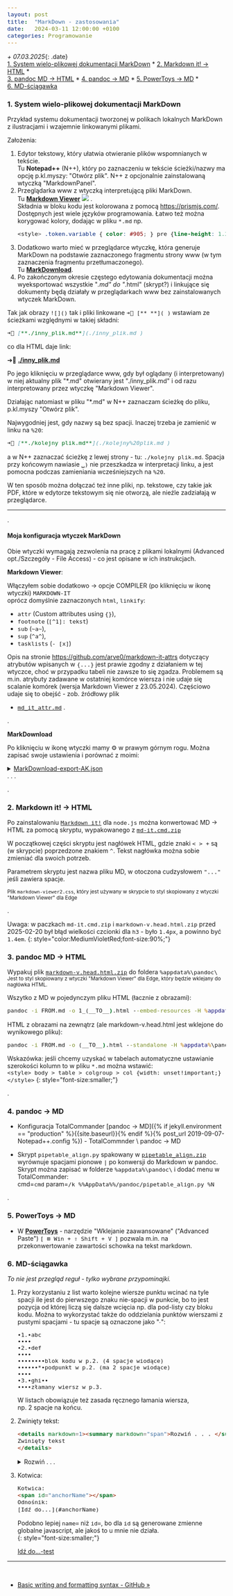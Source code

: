 ```yaml
---
layout: post
title:  "MarkDown - zastosowania"
date:   2024-03-11 12:00:00 +0100
categories: Programowanie
---
```


_+ 07.03.2025_{: .date}  
[1. System wielo-plikowej dokumentacji MarkDown]({{site.url}}{{site.baseurl}}{{page.url}}#1system-wielo-plikowej-dokumentacji-markdown) * 
[2. Markdown it! -> HTML]({{site.url}}{{site.baseurl}}{{page.url}}#2markdown-it---html) *  
[3. pandoc MD -> HTML]({{site.url}}{{site.baseurl}}{{page.url}}#3pandoc-md---html) * 
[4. pandoc -> MD]({{site.url}}{{site.baseurl}}{{page.url}}#4pandoc---md) * 
[5. PowerToys -> MD]({{site.url}}{{site.baseurl}}{{page.url}}#5powertoys---md) *  
[6. MD-ściągawka]({{site.url}}{{site.baseurl}}{{page.url}}#6md-ściągawka) 

<style>.date{font-size: smaller;color:#828282;}</style>

### 1. System wielo-plikowej dokumentacji MarkDown 

Przykład systemu dokumentacji tworzonej w polikach lokalnych MarkDown z ilustracjami i wzajemnie linkowanymi plikami.

Założenia:
1. Edytor tekstowy, który ułatwia otwieranie plików wspomnianych w tekście.  
   Tu **Notepad++** (N++), który po zaznaczeniu w tekście ścieżki/nazwy  ma opcję p.kl.myszy: "Otwórz plik". N++ z opcjonalnie zainstalowaną wtyczką "MarkdownPanel".
2. Przeglądarka www z wtyczką interpretującą pliki MarkDown.  
   Tu [**Markdown Viewer**](https://github.com/simov/markdown-viewer) ![](https://raw.githubusercontent.com/simov/markdown-viewer/refs/heads/main/icons/default/19x19.png) .  
   Składnia w bloku kodu jest kolorowana z pomocą <https://prismjs.com/>. Dostępnych jest wiele języków programowania. Łatwo też można korygować kolory, dodając  w pliku `*.md` np. 
   ```css
   <style> .token.variable { color: #905; } pre {line-height: 1.2 !important;} </style>
   ```
3. Dodatkowo warto mieć w przeglądarce wtyczkę, która generuje MarkDown na podstawie zaznaczonego fragmentu strony www (w tym zaznaczenia fragmentu przetłumaczonego).  
   Tu [**MarkDownload**](https://github.com/deathau/markdownload).
4. Po zakończonym okresie częstego edytowania dokumentacji można wyeksportować wszystkie "*.md" do "*.html" (skrypt?) i linkujące się dokumenty będą działały w przeglądarkach www bez zainstalowanych wtyczek MarkDown.

Tak jak obrazy `![]()` tak i pliki linkowane `➔📎 [** **]( )` wstawiam ze ścieżkami względnymi w takiej składni:

```md
➔📎 [**./inny_plik.md**](./inny_plik.md ) 
```
co dla HTML daje link:

➔📎 [**./inny_plik.md**](./inny_plik.md ) 

Po jego kliknięciu w przeglądarce www, gdy był oglądany (i interpretowany) w niej aktualny plik "*.md" otwierany jest "./inny_plik.md" i od razu interpretowany przez wtyczkę "Markdown Viewer".

Działając natomiast w pliku "*.md" w N++ zaznaczam ścieżkę do pliku, p.kl.myszy "Otwórz plik".

Najwygodniej jest, gdy nazwy są bez spacji. Inaczej trzeba je zamienić w linku na `%20`:  
```md
➔📎 [**./kolejny plik.md**](./kolejny%20plik.md )
```
a w N++ zaznaczać ścieżkę z lewej strony - tu: `./kolejny plik.md`. Spacja przy końcowym nawiasie `␣)` nie przeszkadza w interpretacji linku, a jest pomocna podczas zamieniania wcześniejszych na `%20`.

W ten sposób można dołączać też inne pliki, np. tekstowe, czy takie jak PDF, które w edytorze tekstowym się nie otworzą, ale nieźle zadziałają w przeglądarce.

----
.

#### Moja konfiguracja wtyczek MarkDown

Obie wtyczki wymagają zezwolenia na pracę z plikami lokalnymi (Advanced opt./Szczegóły - File Access) - co jest opisane w ich instrukcjach.

**Markdown Viewer**:

Włączyłem sobie dodatkowo -> opcje COMPILER (po kliknięciu w ikonę wtyczki) `MARKDOWN-IT`  
oprócz domyślnie zaznaczonych `html`, `linkify`:
* `attr` (Custom attributes using `{}`), 
* `footnote` (`[^1]: tekst`)
* `sub` (`~a~`), 
* `sup` (`^a^`), 
* `tasklists` (`- [x]`)

Opis na stronie <https://github.com/arve0/markdown-it-attrs> dotyczący atrybutów wpisanych w `{...}` jest prawie zgodny z działaniem w tej wtyczce, choć w przypadku tabeli nie zawsze to się zgadza. Problemem są m.in. atrybuty zadawane w ostatniej komórce wiersza i nie udaje się scalanie komórek (wersja Markdown Viewer z 23.05.2024). Częściowo udaje się to obejść - zob. źródłowy plik
* [`md_it_attr.md`]({{site.baseurl}}/assets/files/md_it_attr.md)
.

.

**MarkDownload**

Po kliknięciu w ikonę wtyczki mamy ⚙️ w prawym górnym rogu. Można zapisać swoje ustawienia i porównać z moimi:

<details markdown=1><summary markdown="span"><u>MarkDownload-export-AK.json</u><br> . . .</summary>

```json
{
  "headingStyle": "atx",
  "hr": "---",
  "bulletListMarker": "*",
  "codeBlockStyle": "fenced",
  "fence": "```",
  "emDelimiter": "_",
  "strongDelimiter": "**",
  "linkStyle": "inlined",
  "linkReferenceStyle": "full",
  "imageStyle": "markdown",
  "imageRefStyle": "inlined",
  "frontmatter": "---\ncreated: {date:YYYY-MM-DD HH:mm:ss} (UTC {date:Z})\ntags: [{keywords}]\nsource: {baseURI}\nauthor: {byline}\n---\n\n# {pageTitle}\n\n> ## Excerpt\n> {excerpt}\n\n---",
  "backmatter": "",
  "title": "{pageTitle}",
  "includeTemplate": false,
  "saveAs": true,
  "downloadImages": true,
  "imagePrefix": "img/",
  "mdClipsFolder": "MarkDownload/{pageTitle}",
  "disallowedChars": "[]#^",
  "downloadMode": "downloadsApi",
  "turndownEscape": true,
  "contextMenus": true,
  "obsidianIntegration": false,
  "obsidianVault": "",
  "obsidianFolder": ""
}
```

</details>

.

### 2. Markdown it! -> HTML

Po zainstalowaniu [`Markdown it!`](https://github.com/markdown-it/markdown-it) dla `node.js` można konwertować  MD -> HTML za pomocą skryptu, wypakowanego z 
[`md-it.cmd.zip`]({{site.baseurl}}/assets/files/md-it.cmd.zip)

W początkowej części skryptu jest nagłówek HTML, gdzie znaki `< > +` są (w skrypcie) poprzedzone znakiem `^`. Tekst nagłówka można sobie zmieniać dla swoich potrzeb.

Parametrem skryptu jest nazwa pliku MD, w otoczona cudzysłowem `"..."` jeśli zawiera spacje.

<small>Plik `markdown-viewer2.css`, który jest używany w skrypcie to styl skopiowany z wtyczki "Markdown Viewer" dla Edge</small>

.

Uwaga: w paczkach `md-it.cmd.zip` i `markdown-v.head.html.zip` przed 2025-02-20 był błąd wielkości czcionki dla `h3` - było `1.4px`, a powinno być `1.4em`. 
{: style="color:MediumVioletRed;font-size:90%;"}

### 3. pandoc MD -> HTML

Wypakuj plik 
[`markdown-v.head.html.zip`]({{site.baseurl}}/assets/files/markdown-v.head.html.zip)
do foldera `%appdata%\pandoc\`  
<small>Jest to styl skopiowany z wtyczki "Markdown Viewer" dla Edge, który będzie wklejany do nagłówka HTML.</small>

Wszytko z MD w pojedynczym pliku HTML (łacznie z obrazami):
```bat
pandoc -i FROM.md -o 1_(__TO__).html --embed-resources -H %appdata%\pandoc\markdown-v.head.html -M lang=pl
```

HTML z obrazami na zewnątrz (ale markdown-v.head.html jest wklejone do wynikowego pliku):
```bat
pandoc -i FROM.md -o (__TO__).html --standalone -H %appdata%\pandoc\markdown-v.head.html -M lang=pl
```

Wskazówka: jeśli chcemy uzyskać w tabelach automatyczne ustawianie szerokości kolumn to w pliku `*.md` można wstawić:  
`<style> body > table > colgroup > col {width: unset!important;}</style>`
{: style="font-size:smaller;"}


.



### 4. pandoc -> MD

* Konfiguracja TotalCommander [pandoc -> MD]({% if jekyll.environment == "production" %}{{site.baseurl}}{% endif %}{% post_url 2019-09-07-Notepad++.config %}) - TotalCommnder \ pandoc -> MD
  
* Skrypt `pipetable_align.py` spakowany w 
  [`pipetable_align.zip`]({{site.baseurl}}/assets/files/pipetable_align.zip)
  wyrównuje spacjami pionowe `|` po konwersji do Markdown w pandoc.  
  Skrypt można zapisać w folderze `%appdata%\pandoc\` i dodać menu w TotalCommander:  
  cmd=`cmd` param=`/k %%AppData%%/pandoc/pipetable_align.py %N`

.


### 5. PowerToys -> MD

* W [**PowerToys**](https://learn.microsoft.com/pl-pl/windows/powertoys/) - narzędzie "Wklejanie zaawansowane" ("Advanced Paste") `[ ⊞ Win + ⇧ Shift + V ]` pozwala m.in. na przekonwertowanie zawartości schowka na tekst markdown.


### 6. MD-ściągawka

_To nie jest przegląd reguł - tylko wybrane przypominajki._

 1. Przy korzystaniu z list warto kolejne wiersze punktu wcinać na tyle spacji ile jest do pierwszego znaku nie-spacji w punkcie, bo to jest pozycja od której liczą się dalsze wcięcia np. dla pod-listy czy bloku kodu. Można to wykorzystać także do oddzielania punktów wierszami z pustymi spacjami - tu spacje są oznaczone jako "∙":
    
        ∙1.∙abc
        ∙∙∙∙
        ∙2.∙def
        ∙∙∙∙
        ∙∙∙∙∙∙∙∙blok kodu w p.2. (4 spacje wiodące)
        ∙∙∙∙∙∙*∙podpunkt w p.2. (ma 2 spacje wiodące)
        ∙∙∙∙
        ∙3.∙ghi∙∙
        ∙∙∙∙złamany wiersz w p.3.
    
    W listach obowiązuje też zasada ręcznego łamania wiersza,  
    np. 2 spacje na końcu.
    
 2. Zwinięty tekst:
    
    ```html
    <details markdown=1><summary markdown="span">Rozwiń . . . </summary>
    Zwinięty tekst
    </details>
    ```
    
    <details markdown=1><summary markdown="span">Rozwiń . . . </summary>
    Zwinięty tekst
    </details>
    

 3. Kotwica:
    
    ```html
    Kotwica:
    <span id="anchorName"></span>
    Odnośnik:
    [Idź do...](#anchorName)
    ```
    <span id="anchorName">Podobno lepiej</span> `name=` niż `id=`, bo dla `id` są generowane zmienne globalne javascript, ale jakoś to u mnie nie działa.  
    {: style="font-size:smaller;"}

    [Idź do...-test](#anchorName)

----
 

* [Basic writing and formatting syntax - GitHub » ](https://docs.github.com/en/get-started/writing-on-github/getting-started-with-writing-and-formatting-on-github/basic-writing-and-formatting-syntax)
  

<style> code {font-size: 0.93em;}  div.zmniejsz code {font-size: 0.88em;}  
 ol li div.language-plaintext > div > pre {background: linear-gradient(to right, 
 transparent 0em, transparent 2.9em, aqua 2.9em, 
 transparent 3.2em) !important;}
</style>
